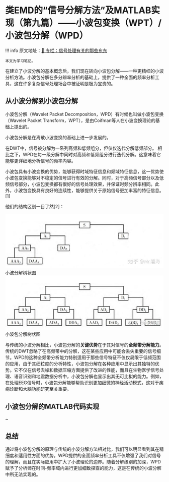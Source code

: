 # 类EMD的“信号分解方法”及MATLAB实现（第九篇）——小波包变换（WPT）/小波包分解（WPD）

!!! info
    原文地址：[🔗 专栏：信号处理有关的那些东东](https://zhuanlan.zhihu.com/p/138141521)

    本文为学习笔记。

在建立了小波分解的基本概念后，我们现在转向小波包分解——一种更精细的小波分析方法。小波包分解在多分辨率分析的基础上，提供了一种全面的频率分析工具，这在许多复杂信号处理场合中被证明是极为宝贵的。

## 从小波分解到小波包分解
小波包分解（Wavelet Packet Decomposition，WPD）有时候也叫做小波包变换（Wavelet Packet Transform，WPT），是由Coifman等人在小波变换理论的基础上提出的。

小波包分解是在离散小波变换的基础上进一步发展的。

在DWT中，信号被分解为一系列高频和低频组分，但仅仅迭代分解低频部分。
相比之下，WPD在每一级分解中同时对高频和低频组分进行迭代分解。这意味着它能够更详细地分析信号的频率内容。

小波包具有小波变换的优势，能够获得时域特征信息和频域特征信息，这一优势使小波包变换能够对不稳定的信号进行有效的分解。同时，对于高频信号部分以及低频信号部分，小波包变换都有很好的信号处理效果，并保证时频分辨率相同。此外，小波包变换具有良好的连续性，能够提供关于原始信号更加丰富的特征信息。[1]

他们的结构区别一目了然[2]：

![1](1.jpg)
小波分解树状图
![2](2.jpg)
小波包分解树状图

与传统的小波分解相比，小波包分解的**关键优势**在于其对信号的**全频带分解能力**。传统的DWT忽略了在高频带中的分解，这在某些应用中可能会丢失重要的信号细节。WPD的这种全频带分析能力特别适用于那些信号特征不仅仅局限于低频范围的应用，由于其细粒度的分析特性，小波包分解在各种应用中显示出其独特的优势。它不仅在信号去噪和数据压缩方面提供了改进的性能，而且在生物医学信号处理、语音识别和地震数据分析中，小波包分解也显示出其无可比拟的能力。例如，在处理EEG信号时，小波包分解能够帮助识别更加细微的神经活动模式，这对于疾病诊断和大脑功能研究至关重要。


## 小波包分解的MATLAB代码实现
~

## 总结

通过将小波包分解的原理与传统的小波分解方法相对比，我们可以明显看到其在精细度和适用性方面的优势。WPD提供的全面频率分析工具不仅增强了我们对信号的理解，而且在实际应用中扩大了小波理论的边界。随着分解级别的加深，WPD赋予了分析师在时间-频率域内进行更加细致探查的能力，这是在传统的小波分解中所无法实现的。
